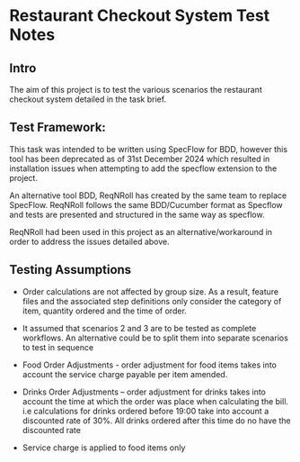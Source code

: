 ﻿# Restaurant Checkout System Test Notes

## Intro

The aim of this project is to test the various scenarios the restaurant checkout system
detailed in the task brief.

## Test Framework:

This task was intended to be written using SpecFlow for BDD, however this tool has been deprecated as of 
31st December 2024 which resulted in installation issues when attempting to add the specflow extension to the project. 

An alternative tool BDD, ReqNRoll has created by the same team to replace SpecFlow. 
ReqNRoll follows the same BDD/Cucumber format as Specflow and tests are presented and structured in the same way as specflow.

ReqNRoll had been used in this project as an alternative/workaround in order to address the issues detailed above.


## Testing Assumptions

- Order calculations are not affected by group size. As a result, feature files and the associated step definitions only consider the 
category of item, quantity ordered and the time of order.

- It assumed that scenarios 2 and 3 are to be tested as complete workflows. An alternative could be to split them into separate scenarios to test in sequence

- Food Order Adjustments - order adjustment for food items takes into account the 
service charge payable per item amended. 

- Drinks Order Adjustments – order adjustment for drinks takes into account the 
time at which the order was place when calculating the bill. i.e calculations for 
drinks ordered before 19:00 take into account a discounted rate of 30%. All drinks ordered after this time do no have the discounted rate

- Service charge is applied to food items only
